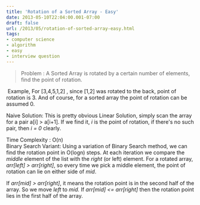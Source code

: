 ```yaml
---
title: 'Rotation of a Sorted Array - Easy'
date: 2013-05-10T22:04:00.001-07:00
draft: false
url: /2013/05/rotation-of-sorted-array-easy.html
tags: 
- computer science
- algorithm
- easy
- interview question
---
```


  

> Problem : A Sorted Array is rotated by a certain number of elements, find the point of rotation. 

  
  
 Example, For \[3,4,5,1,2\] , since \[1,2\] was rotated to the back, point of rotation is 3. And of course, for a sorted array the point of rotation can be assumed 0.  
  
Naive Solution: This is pretty obvious Linear Solution, simply scan the array for a pair a\[i\] > a\[i+1\]. If we find it, _i_ is the point of rotation, if there's no such pair, then _i = 0_ clearly.  
  
Time Complexity : O(n)  
Binary Search Variant: Using a variation of Binary Search method, we can find the rotation point in O(logn) steps. At each iteration we compare the _middle_ element of the list with the _right_ (or left) element. For a rotated array, _arr\[left\] > arr\[right\]_, so every time we pick a middle element, the point of rotation can lie on either side of _mid_.  
  
If _arr\[mid\] > arr\[right\]_, it means the rotation point is in the second half of the array. So we move _left_ to _mid._ If _arr\[mid\] <= arr\[right\]_ then the rotation point lies in the first half of the array.